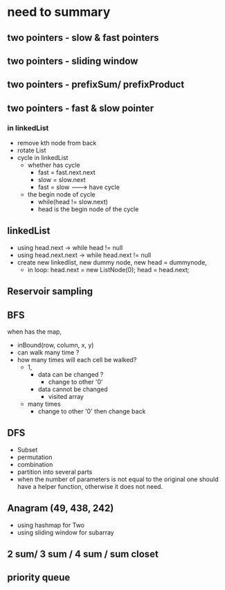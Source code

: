# need to summary
## two pointers - slow & fast pointers
## two pointers - sliding window
## two pointers - prefixSum/ prefixProduct
## two pointers - fast & slow pointer
### in linkedList
+ remove kth node from back
+ rotate List
+ cycle in linkedList
    + whether has cycle
        + fast = fast.next.next
        + slow = slow.next
        + fast = slow ---> have cycle
    + the begin node of cycle
        + while(head != slow.next)
        + head is the begin node of the cycle
## linkedList
- using head.next -> while head != null
- using head.next.next -> while head.next != null
- create new linkedlist, new dummy node, new head = dummynode,
    - in loop: head.next = new ListNode(0);
               head = head.next;

## Reservoir sampling
## BFS
when has the map,
- inBound(row, column, x, y)
- can walk many time ?
- how many times will each cell be walked?
    - 1,
        - data can be changed ?
            - change to other '0'
        - data cannot be changed
            - visited array
    - many times
        - change to other '0' then change back
## DFS
- Subset
- permutation
- combination
- partition into several parts
- when the number of parameters is not equal to the original one should have a helper function, otherwise it does not need.
## Anagram (49, 438, 242)
- using hashmap for Two
- using sliding window for subarray
## 2 sum/ 3 sum / 4 sum /  sum closet

## priority queue
